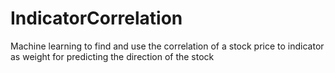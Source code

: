 # IndicatorCorrelation
Machine learning to find and use the correlation of a stock price to indicator as weight for predicting the direction of the stock
